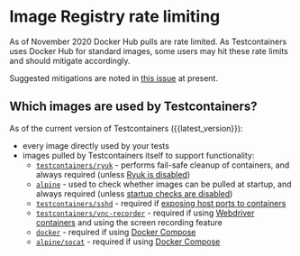 # Image Registry rate limiting

As of November 2020 Docker Hub pulls are rate limited. 
As Testcontainers uses Docker Hub for standard images, some users may hit these rate limits and should mitigate accordingly.

Suggested mitigations are noted in [this issue](https://github.com/testcontainers/testcontainers-java/issues/3099) at present.

## Which images are used by Testcontainers?

As of the current version of Testcontainers ({{latest_version}}):

* every image directly used by your tests
* images pulled by Testcontainers itself to support functionality:
    * [`testcontainers/ryuk`](https://hub.docker.com/r/testcontainers/ryuk) - performs fail-safe cleanup of containers, and always required (unless [Ryuk is disabled](../features/configuration.md#disabling-ryuk))
    * [`alpine`](https://hub.docker.com/r/_/alpine) - used to check whether images can be pulled at startup, and always required (unless [startup checks are disabled](../features/configuration.md#disabling-the-startup-checks))
    * [`testcontainers/sshd`](https://hub.docker.com/r/testcontainers/sshd) - required if [exposing host ports to containers](../features/networking.md#exposing-host-ports-to-the-container)
    * [`testcontainers/vnc-recorder`](https://hub.docker.com/r/testcontainers/vnc-recorder) - required if using [Webdriver containers](../modules/webdriver_containers.md) and using the screen recording feature
    * [`docker`](https://hub.docker.com/_/docker) - required if using [Docker Compose](../modules/docker_compose.md)
    * [`alpine/socat`](https://hub.docker.com/r/alpine/socat) - required if using [Docker Compose](../modules/docker_compose.md)
